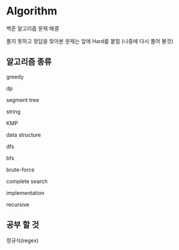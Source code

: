 # Algorithm

백준 알고리즘 문제 해결

풀지 못하고 정답을 찾아본 문제는 앞에 Hard를 붙힘
(나중에 다시 풀어 볼것)

## 알고리즘 종류

greedy

dp

segment tree

string

KMP

data structure

dfs

bfs

brute-force

complete search

implementation  

recursive



## 공부 할 것

정규식(regex)

